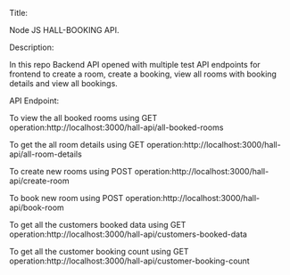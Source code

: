 Title:

   Node JS HALL-BOOKING API.

Description:
 
   In this repo Backend API opened with multiple test API endpoints for frontend to create a room, create a booking, view all rooms with booking details and view all bookings.

API Endpoint:

To view the all booked rooms using GET operation:http://localhost:3000/hall-api/all-booked-rooms

To get the all room details using GET operation:http://localhost:3000/hall-api/all-room-details

To create new rooms using POST operation:http://localhost:3000/hall-api/create-room

To book new room using POST operation:http://localhost:3000/hall-api/book-room

To get all the customers booked data using GET operation:http://localhost:3000/hall-api/customers-booked-data

To get all the customer booking count using GET operation:http://localhost:3000/hall-api/customer-booking-count
